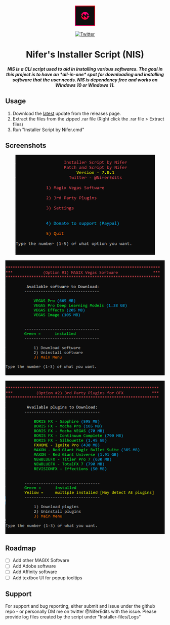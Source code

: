 <p align="center">
  <img src="https://github.com/ItsNifer/Nifer-Installer-Script/blob/4f67702b11829893a4a78e5a30ae3ab1ccabb8be/imgs/Nifer%20AVI%20square%20border.jpg" alt="Nifer's Logo"/>
</p>
<p align="center">
  <a href="https://twitter.com/NiferEdits"><img alt="Twitter" src="https://img.shields.io/badge/twitter-1DA1F2?style=for-the-badge&logo=twitter&logoColor=white"></a>
</p>
<h1 align="center">Nifer's Installer Script (NIS)</h1>
<h5 align="center">NIS is a CLI script used to aid in installing various softwares. The goal in this project is to have an *all-in-one* spot for downloading and installing software that the user needs. NIS is dependency free and works on Windows 10 or Windows 11.                                                                                  </p>
</h5>

## Usage
1. Download the [latest](https://github.com/ItsNifer/Nifer-Installer-Script/releases/latest) update from the releases page.
2. Extract the files from the zipped .rar file (Right click the .rar file > Extract files)
3. Run "Installer Script by Nifer.cmd"

## Screenshots
<p align="center">
  <img src="https://github.com/ItsNifer/Nifer-Installer-Script/blob/4f67702b11829893a4a78e5a30ae3ab1ccabb8be/imgs/Screenshot_100.png" alt="Screenshot 1"/>
</p>
<p align="center">
  <img src="https://github.com/ItsNifer/Nifer-Installer-Script/blob/4f67702b11829893a4a78e5a30ae3ab1ccabb8be/imgs/Screenshot_101.png" alt="Screenshot 2"/>
</p>
<p align="center">
  <img src="https://github.com/ItsNifer/Nifer-Installer-Script/blob/4f67702b11829893a4a78e5a30ae3ab1ccabb8be/imgs/Screenshot_102.png" alt="Screenshot 3"/>
</p>

## Roadmap
 * [ ] Add other MAGIX Software
 * [ ] Add Adobe software
 * [ ] Add Affinity software
 * [ ] Add textbox UI for popup tooltips
## Support

For support and bug reporting, either submit and issue under the github repo - or personally DM me on twitter @NiferEdits with the issue. Please provide log files created by the script under "Installer-files/Logs"

